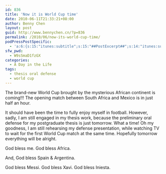 ```yaml
---
id: 836
title: 'Now it is World Cup time'
date: 2010-06-11T21:33:21+08:00
author: Benny Chen
layout: post
guid: http://www.bennychen.cn/?p=836
permalink: /2010/06/now-its-world-cup-time/
podPressPostSpecific:
  - 'a:6:{s:15:"itunes:subtitle";s:15:"##PostExcerpt##";s:14:"itunes:summary";s:15:"##PostExcerpt##";s:15:"itunes:keywords";s:17:"##WordPressCats##";s:13:"itunes:author";s:10:"##Global##";s:15:"itunes:explicit";s:7:"Default";s:12:"itunes:block";s:7:"Default";}'
sfw_pwd:
  - W9sSmaD1fzGX
categories:
  - A Day in the Life
tags:
  - thesis oral defense
  - world cup
---
```

The brand-new World Cup brought by the mysterious African continent is coming!!! The opening match between South Africa and Mexico is in just half an hour.

It should have been the time to fully enjoy myself in football. However, sadly, I am still engaged in my thesis work, because the preliminary oral defense for my postgraduate thesis is just tomorrow. What a time! Oh my goodness, I am still rehearsing my defense presentation, while watching TV to wait for the first World Cup match at the same time. Hopefully tomorrow everything will be alright.

God bless me. God bless Africa.
  
And, God bless Spain & Argentina.
  
God bless Messi. God bless Xavi. God bless Iniesta.